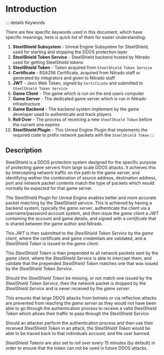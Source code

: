 # Introduction

::: details Keywords  

There are few specific keywords used in this document, which have specific meanings, here is quick list of them for easier understanding:  

1. **SteelShield Subsystem** - Unreal Engine Subsystem for SteelShield, used for starting and stopping the DDOS protection layer
2. **SteelShield Token Service** - SteelShield backend hosted by Nitrado used for getting SteelShield tokens
3. **SteelShield Token** - Token acquired from `SteelShield Token Service`
4. **Certificate** - RSA256 Certificate, acquired from Nitrado staff or generated by integrators and given to Nitrado staff
5. **JWT** - Json Web Token, signed by `Certificate` and submitted to `SteelShield Token Service`
6. **Game Client** - The game which is run on the end users computer
7. **Game Server** - The dedicated game server which is run in Nitrado infrastructure
8. **Game Backend** - The backend system implement by the game developer used to authenticate and track players
9. **Roll Over** -  The process of receicing a new `SteelShield Token` before the current one expires
10. **SteelShield Plugin** - This Unreal Engine Plugin that implements the required code to prefix network packets with
    the `SteelShield Token`
:::


## Description

SteelShield is a DDOS protection system designed for the specific purpose of protecting game servers from large scale DDOS
attacks. It achieves this by intercepting network traffic on the path to the game server, and identifying wether the
combination of source address, destination address, port and network packet contents match the type of packets which
would normally be expected for that game server.

The SteelShield Plugin for Unreal Engine enables better and more accurate packet matching by the SteelShield service.
This is achieved by having a backend system, typically the *game server*, authenticate the client via a
username/password account system, and then issue the *game client* a *JWT* containing the account and game details, and
signed with a *certificate* that is shared between the game author and Nitrado.

This *JWT* is then submitted to the *SteelShield Token Service* by the *game client*, where the certificate and game
credentials are validated, and a *SteelShield Token* is issued to the *game client*.

This *SteelShield Token* is then prepended to all network packets sent by the *game client*, where the *SteelShield
Service* is able to intercept them, and validate that the prepended *SteelShield Token* matches one that was issued by
the *SteelShield Token Service*.

Should the *SteelShield Token* be missing, or not match one issued by the *SteelShield Token Service*, then the network
packet is dropped by the *SteelShield Service* and is never received by the *game server*.

This ensures that large DDOS attacks from botnets or via reflection attacks are prevented from reaching the *game
server* as they would not have been able to go through the authentication process to receive a valid *SteelShield Token*
which allows their traffic to pass through the *SteelShield Service*

Should an attacker perform the authentication process and then use their received *SteelShield Token* in an attack,
the *SteelShield Token* would be able to be traced back to that individuals account, and the user banned.

*SteelShield Tokens* are also set to *roll over* every 15 minutes (by default) in order to ensure that the token can not
be used in future DDOS attacks.
